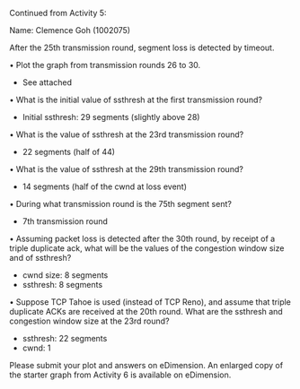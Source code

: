 Continued from Activity 5:

Name: Clemence Goh (1002075)

After the 25th transmission round, segment loss is detected by timeout.

•  Plot the graph from transmission rounds 26 to 30.
   - See attached
    
•  What is the initial value of ssthresh at the first transmission round?
   - Initial ssthresh: 29 segments (slightly above 28)
    
•  What is the value of ssthresh at the 23rd transmission round?
   - 22 segments (half of 44)
   
•  What is the value of ssthresh at the 29th transmission round?
   - 14 segments (half of the cwnd at loss event)
   
•  During what transmission round is the 75th segment sent?
   - 7th transmission round
   
•  Assuming packet loss is detected after the 30th round, by receipt of a triple duplicate ack, what will be the values of the congestion window size and of ssthresh?
   - cwnd size: 8 segments
   - ssthresh: 8 segments
   
•  Suppose TCP Tahoe is used (instead of TCP Reno), and assume that triple duplicate ACKs are received at the 20th round.  What are the ssthresh and congestion window size at the 23rd round?
   - ssthresh: 22 segments 
   - cwnd: 1
   
Please submit your plot and answers on eDimension. An enlarged copy of the starter graph from Activity 6 is available on eDimension.